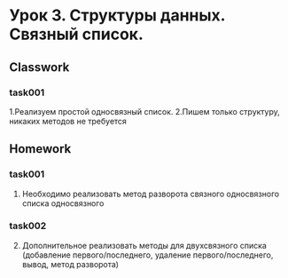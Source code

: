 # Урок 3. Структуры данных. Связный список.
## Classwork
### task001
1.Реализуем простой односвязный список.
2.Пишем только структуру, никаких методов не требуется

## Homework
### task001
1) Необходимо реализовать метод разворота связного односвязного списка односвязного
### task002
2) Дополнительное реализовать методы для двухсвязного списка (добавление первого/последнего,
удаление первого/последнего, вывод, метод разворота)